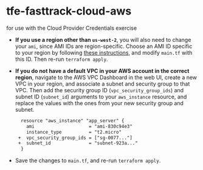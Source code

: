 # tfe-fasttrack-cloud-aws

for use with the Cloud Provider Credentials exercise

- **If you use a region other than `us-west-2`**, you will also need to change your `ami`, since AMI IDs are region-specific. Choose an AMI ID specific to your region by following [these instructions](https://docs.aws.amazon.com/AWSEC2/latest/UserGuide/finding-an-ami.html#finding-quick-start-ami), and modify `main.tf` with this ID. Then re-run `terraform apply`.
    
- **If you do not have a default VPC in your AWS account in the correct region**, navigate to the AWS VPC Dashboard in the web UI, create a new VPC in your region, and associate a subnet and security group to that VPC. Then add the security group ID (`vpc_security_group_ids`) and subnet ID (`subnet_id`) arguments to your `aws_instance` resource, and replace the values with the ones from your new security group and subnet.
    
   ```diff
     resource "aws_instance" "app_server" {
       ami                    = "ami-830c94e3"
       instance_type          = "t2.micro"
    +  vpc_security_group_ids = ["sg-0077..."]
    +  subnet_id              = "subnet-923a..."
     }
    ```
    
- Save the changes to `main.tf`, and re-run `terraform apply`.
